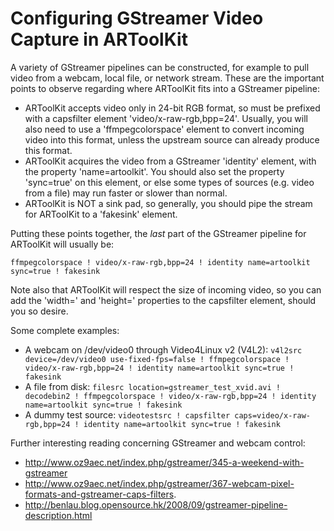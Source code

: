 # Configuring GStreamer Video Capture in ARToolKit

A variety of GStreamer pipelines can be constructed, for example to pull video from a webcam, local file, or network stream. These are the important points to observe regarding where ARToolKit fits into a GStreamer pipeline:

- ARToolKit accepts video only in 24-bit RGB format, so must be prefixed with a capsfilter element 'video/x-raw-rgb,bpp=24'. Usually, you will also need to use a 'ffmpegcolorspace' element to convert incoming video into this format, unless the upstream source can already produce this format.
- ARToolKit acquires the video from a GStreamer 'identity' element, with the property 'name=artoolkit'. You should also set the property 'sync=true' on this element, or else some types of sources (e.g. video from a file) may run faster or slower than normal.
- ARToolKit is NOT a sink pad, so generally, you should pipe the stream for ARToolKit to a 'fakesink' element.

Putting these points together, the *last* part of the GStreamer pipeline for ARToolKit will usually be:

`ffmpegcolorspace ! video/x-raw-rgb,bpp=24 ! identity name=artoolkit sync=true ! fakesink`

Note also that ARToolKit will respect the size of incoming video, so you can add the 'width=' and 'height=' properties to the capsfilter element, should you so desire.

Some complete examples:

- A webcam on /dev/video0 through Video4Linux v2 (V4L2): `v4l2src device=/dev/video0 use-fixed-fps=false ! ffmpegcolorspace ! video/x-raw-rgb,bpp=24 ! identity name=artoolkit sync=true ! fakesink`
- A file from disk: `filesrc location=gstreamer_test_xvid.avi ! decodebin2 ! ffmpegcolorspace ! video/x-raw-rgb,bpp=24 ! identity name=artoolkit sync=true ! fakesink`
- A dummy test source: `videotestsrc ! capsfilter caps=video/x-raw-rgb,bpp=24 ! identity name=artoolkit sync=true ! fakesink`

Further interesting reading concerning GStreamer and webcam control:

- http://www.oz9aec.net/index.php/gstreamer/345-a-weekend-with-gstreamer
- http://www.oz9aec.net/index.php/gstreamer/367-webcam-pixel-formats-and-gstreamer-caps-filters.
- http://benlau.blog.opensource.hk/2008/09/gstreamer-pipeline-description.html
